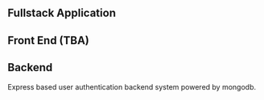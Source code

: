 Fullstack Application
---------------------
Front End (TBA)
---------------
Backend
-------
Express based user authentication backend system powered by mongodb.
